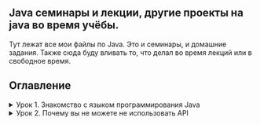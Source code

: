 ## Java семинары и лекции, другие проекты на java во время учёбы.

Тут лежат все мои файлы по Java. Это и семинары, и домашние задания. Также сюда буду вливать то, что делал во время
лекций или в свободное время.

## Оглавление

<details> <summary>Урок 1. Знакомство с языком программирования Java</summary>

* [Семинар 1](https://github.com/SergeiSlobodchikov/Java/tree/main/src/Seminar1)

</details>

<details><summary>Урок 2. Почему вы не можете не использовать API</summary>

* [Семинар 2](https://github.com/SergeiSlobodchikov/Java/tree/main/src/Seminar2)</details>